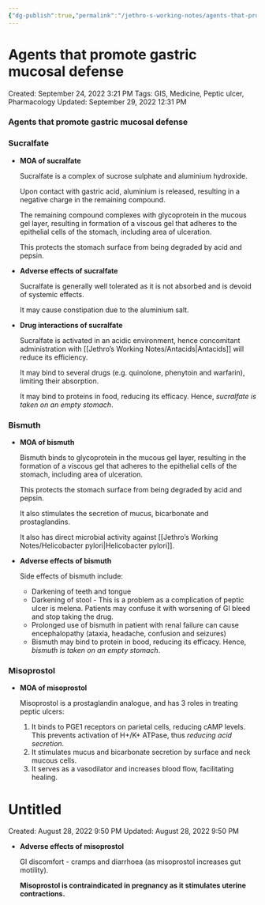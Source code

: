 ```yaml
---
{"dg-publish":true,"permalink":"/jethro-s-working-notes/agents-that-promote-gastric-mucosal-defense/","dgPassFrontmatter":true}
---
```



# Agents that promote gastric mucosal defense

Created: September 24, 2022 3:21 PM
Tags: GIS, Medicine, Peptic ulcer, Pharmacology
Updated: September 29, 2022 12:31 PM

### Agents that promote gastric mucosal defense

### Sucralfate

- **MOA of sucralfate**
    
    Sucralfate is a complex of sucrose sulphate and aluminium hydroxide.
    
    Upon contact with gastric acid, aluminium is released, resulting in a negative charge in the remaining compound.
    
    The remaining compound complexes with glycoprotein in the mucous gel layer, resulting in formation of a viscous gel that adheres to the epithelial cells of the stomach, including area of ulceration.
    
    This protects the stomach surface from being degraded by acid and pepsin.
    
- **Adverse effects of sucralfate**
    
    Sucralfate is generally well tolerated as it is not absorbed and is devoid of systemic effects.
    
    It may cause constipation due to the aluminium salt.
    
- **Drug interactions of sucralfate**
    
    Sucralfate is activated in an acidic environment, hence concomitant administration with [[Jethro’s Working Notes/Antacids\|Antacids]] will reduce its efficiency.
    
    It may bind to several drugs (e.g. quinolone, phenytoin and warfarin), limiting their absorption.
    
    It may bind to proteins in food, reducing its efficacy. Hence, *sucralfate is taken on an empty stomach*. 
    

### Bismuth

- **MOA of bismuth**
    
    Bismuth binds to glycoprotein in the mucous gel layer, resulting in the formation of a viscous gel that adheres to the epithelial cells of the stomach, including area of ulceration.
    
    This protects the stomach surface from being degraded by acid and pepsin.
    
    It also stimulates the secretion of mucus, bicarbonate and prostaglandins.
    
    It also has direct microbial activity against [[Jethro’s Working Notes/Helicobacter pylori\|Helicobacter pylori]].
    
- **Adverse effects of bismuth**
    
    Side effects of bismuth include:
    
    - Darkening of teeth and tongue
    - Darkening of stool - This is a problem as a complication of peptic ulcer is melena. Patients may confuse it with worsening of GI bleed and stop taking the drug.
    - Prolonged use of bismuth in patient with renal failure can cause encephalopathy (ataxia, headache, confusion and seizures)
    - Bismuth may bind to protein in bood, reducing its efficacy. Hence, *bismuth is taken on an empty stomach*.

### Misoprostol

- **MOA of misoprostol**
    
    Misoprostol is a prostaglandin analogue, and has 3 roles in treating peptic ulcers:
    
    1. It binds to PGE1 receptors on parietal cells, reducing cAMP levels. This prevents activation of H+/K+ ATPase, thus *reducing acid secretion*.
    2. It stimulates mucus and bicarbonate secretion by surface and neck mucous cells.
    3. It serves as a vasodilator and increases blood flow, facilitating healing.
    
    
<div class="transclusion internal-embed is-loaded"><div class="markdown-embed">





# Untitled

Created: August 28, 2022 9:50 PM
Updated: August 28, 2022 9:50 PM

</div></div>

    
- **Adverse effects of misoprostol**
    
    GI discomfort - cramps and diarrhoea (as misoprostol increases gut motility).
    
    **Misoprostol is contraindicated in pregnancy as it stimulates uterine contractions.**